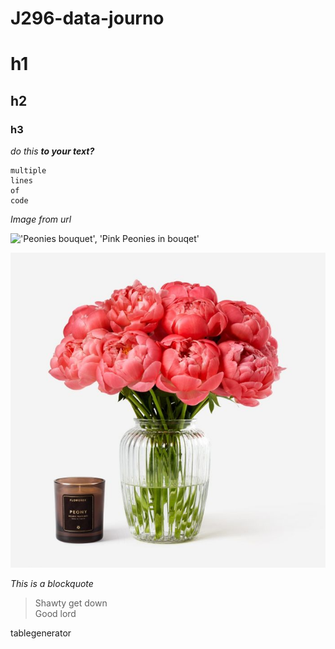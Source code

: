 # J296-data-journo
# h1
## h2
### h3

*do this **to your text?*** 

```
multiple 
lines
of
code
```
*Image from url*

!['Peonies bouquet', 'Pink Peonies in bouqet'](https://dy1yydbfzm05w.cloudfront.net/media/catalog/product/cache/39b52c4cabb46819553175347e38b212/f/a/famingo_peony_vase.jpg)

!['Peonies bouquet', 'Pink Peonies in bouqet'](/peonies.jpeg)

*This is a blockquote*

>Shawty get down<br>
>Good lord

tablegenerator
